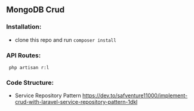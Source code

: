 ## MongoDB Crud

### Installation:
- clone this repo and run ``` composer install ```

### API Routes:
``` php artisan r:l```

### Code Structure:
- Service Repository Pattern
https://dev.to/safventure11000/implement-crud-with-laravel-service-repository-pattern-1dkl
